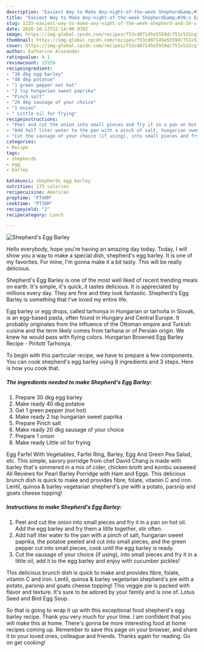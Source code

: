```yaml
---
description: "Easiest Way to Make Any-night-of-the-week Shepherd&amp;#39;s Egg Barley"
title: "Easiest Way to Make Any-night-of-the-week Shepherd&amp;#39;s Egg Barley"
slug: 1155-easiest-way-to-make-any-night-of-the-week-shepherd-and-39-s-egg-barley
date: 2020-10-12T12:14:00.970Z
image: https://img-global.cpcdn.com/recipes/f53cd07145e5559d/751x532cq70/shepherds-egg-barley-recipe-main-photo.jpg
thumbnail: https://img-global.cpcdn.com/recipes/f53cd07145e5559d/751x532cq70/shepherds-egg-barley-recipe-main-photo.jpg
cover: https://img-global.cpcdn.com/recipes/f53cd07145e5559d/751x532cq70/shepherds-egg-barley-recipe-main-photo.jpg
author: Katharine Alexander
ratingvalue: 4.1
reviewcount: 15559
recipeingredient:
- "30 dkg egg barley"
- "40 dkg potatoe"
- "1 green pepper not hot"
- "2 tsp hungarian sweet paprika"
- "Pinch salt"
- "20 dkg sausage of your choice"
- "1 onion"
- " Little oil for frying"
recipeinstructions:
- "Peel and cut the onion into small pieces and fry it in a pan on hot oil. Add the egg barley and fry them a little together, stir often."
- "Add half liter water to the pan with a pinch of salt, hungarian sweet paprika, the potatoe peeled and cut into small pieces, and the green pepper cut into small pieces, cook until the egg barley is ready."
- "Cut the sausage of your choice (if using), into small pieces and fry it in a little oil, add it to the egg barley and enjoy with cucumber pickles!"
categories:
- Recipe
tags:
- shepherds
- egg
- barley

katakunci: shepherds egg barley 
nutrition: 273 calories
recipecuisine: American
preptime: "PT40M"
cooktime: "PT36M"
recipeyield: "2"
recipecategory: Lunch

---
```



![Shepherd&#39;s Egg Barley](https://img-global.cpcdn.com/recipes/f53cd07145e5559d/751x532cq70/shepherds-egg-barley-recipe-main-photo.jpg)

Hello everybody, hope you're having an amazing day today. Today, I will show you a way to make a special dish, shepherd&#39;s egg barley. It is one of my favorites. For mine, I'm gonna make it a bit tasty. This will be really delicious.

Shepherd&#39;s Egg Barley is one of the most well liked of recent trending meals on earth. It's simple, it's quick, it tastes delicious. It is appreciated by millions every day. They are fine and they look fantastic. Shepherd&#39;s Egg Barley is something that I've loved my entire life.

Egg barley or egg drops, called tarhonya in Hungarian or tarhoňa in Slovak, is an egg-based pasta, often found in Hungary and Central Europe. It probably originates from the influence of the Ottoman empire and Turkish cuisine and the term likely comes from tarhana or of Persian origin. We knew he would pass with flying colors. Hungarian Browned Egg Barley Recipe - Piritott Tarhonya.


To begin with this particular recipe, we have to prepare a few components. You can cook shepherd&#39;s egg barley using 8 ingredients and 3 steps. Here is how you cook that.

<!--inarticleads1-->

##### The ingredients needed to make Shepherd&#39;s Egg Barley:

1. Prepare 30 dkg egg barley
1. Make ready 40 dkg potatoe
1. Get 1 green pepper (not hot)
1. Make ready 2 tsp hungarian sweet paprika
1. Prepare Pinch salt
1. Make ready 20 dkg sausage of your choice
1. Prepare 1 onion
1. Make ready  Little oil for frying


Egg Farfel With Vegetables, Farfel Ring, Barley, Egg And Green Pea Salad, etc. This simple, savory porridge from chef David Chang is made with barley that&#39;s simmered in a mix of cider, chicken broth and kombu seaweed All Reviews for Pearl Barley Porridge with Ham and Eggs. This delicious brunch dish is quick to make and provides fibre, folate, vitamin C and iron. Lentil, quinoa &amp; barley vegetarian shepherd&#39;s pie with a potato, parsnip and goats cheese topping! 

<!--inarticleads2-->

##### Instructions to make Shepherd&#39;s Egg Barley:

1. Peel and cut the onion into small pieces and fry it in a pan on hot oil. Add the egg barley and fry them a little together, stir often.
1. Add half liter water to the pan with a pinch of salt, hungarian sweet paprika, the potatoe peeled and cut into small pieces, and the green pepper cut into small pieces, cook until the egg barley is ready.
1. Cut the sausage of your choice (if using), into small pieces and fry it in a little oil, add it to the egg barley and enjoy with cucumber pickles!


This delicious brunch dish is quick to make and provides fibre, folate, vitamin C and iron. Lentil, quinoa &amp; barley vegetarian shepherd&#39;s pie with a potato, parsnip and goats cheese topping! This veggie pie is packed with flavor and texture. It&#39;s sure to be adored by your family and is one of. Lotus Seed and Bird Egg Soup. 

So that is going to wrap it up with this exceptional food shepherd&#39;s egg barley recipe. Thank you very much for your time. I am confident that you will make this at home. There's gonna be more interesting food at home recipes coming up. Remember to save this page on your browser, and share it to your loved ones, colleague and friends. Thanks again for reading. Go on get cooking!
